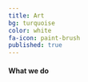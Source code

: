 ```yaml
---
title: Art
bg: turquoise
color: white
fa-icon: paint-brush
published: true
---
```


#### What we do
